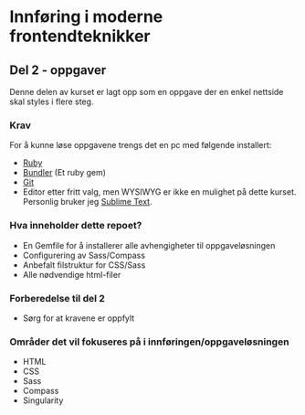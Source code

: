 # Innføring i moderne frontendteknikker

## Del 2 - oppgaver

Denne delen av kurset er lagt opp som en oppgave der en enkel nettside skal styles i flere steg.

### Krav

For å kunne løse oppgavene trengs det en pc med følgende installert:

- [Ruby](https://www.ruby-lang.org/en/)
- [Bundler](http://bundler.io/) (Et ruby gem)
- [Git](http://git-scm.com/)
- Editor etter fritt valg, men WYSIWYG er ikke en mulighet på dette kurset. Personlig bruker jeg [Sublime Text](http://www.sublimetext.com/).

### Hva inneholder dette repoet?

- En Gemfile for å installerer alle avhengigheter til oppgaveløsningen
- Configurering av Sass/Compass
- Anbefalt filstruktur for CSS/Sass
- Alle nødvendige html-filer

### Forberedelse til del 2

- Sørg for at kravene er oppfylt

### Områder det vil fokuseres på i innføringen/oppgaveløsningen

- HTML
- CSS
- Sass
- Compass
- Singularity
